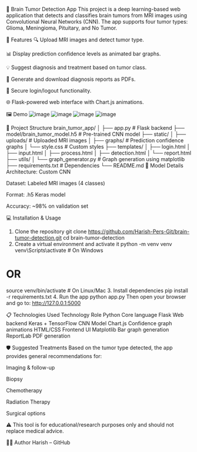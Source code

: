 
🧠 Brain Tumor Detection App
This project is a deep learning-based web application that detects and classifies brain tumors from MRI images using Convolutional Neural Networks (CNN). The app supports four tumor types: Glioma, Meningioma, Pituitary, and No Tumor.

🚀 Features
🔍 Upload MRI images and detect tumor type.

📊 Display prediction confidence levels as animated bar graphs.

💡 Suggest diagnosis and treatment based on tumor class.

📄 Generate and download diagnosis reports as PDFs.

🔐 Secure login/logout functionality.

🌐 Flask-powered web interface with Chart.js animations.

🖼️ Demo
![image](https://github.com/user-attachments/assets/de07b699-baa0-4a08-b256-4b703e96f88e)
![image](https://github.com/user-attachments/assets/c71a31fc-ba50-4c22-979e-9b2fda078ff2)
![image](https://github.com/user-attachments/assets/5344d460-9620-4a77-a3bf-5d3939cb354d)
![image](https://github.com/user-attachments/assets/dfbcb7c2-2563-4f64-9936-33c65d7b8b4c)

📁 Project Structure
brain_tumor_app/
│
├── app.py                    # Flask backend
├── model/brain_tumor_model.h5  # Pre-trained CNN model
├── static/
│   ├── uploads/             # Uploaded MRI images
│   ├── graphs/              # Prediction confidence graphs
│   └── style.css            # Custom styles
├── templates/
│   ├── login.html
│   ├── input.html
│   ├── process.html
│   ├── detection.html
│   └── report.html
├── utils/
│   └── graph_generator.py   # Graph generation using matplotlib
├── requirements.txt         # Dependencies
└── README.md
🧪 Model Details
Architecture: Custom CNN

Dataset: Labeled MRI images (4 classes)

Format: .h5 Keras model

Accuracy: ~98% on validation set

💻 Installation & Usage
1. Clone the repository
git clone https://github.com/Harish-Pers-Git/brain-tumor-detection.git
cd brain-tumor-detection
2. Create a virtual environment and activate it
python -m venv venv
venv\Scripts\activate  # On Windows
# OR
source venv/bin/activate  # On Linux/Mac
3. Install dependencies
pip install -r requirements.txt
4. Run the app
python app.py
Then open your browser and go to:
http://127.0.0.1:5000

📋 Technologies Used
Technology	Role
Python	Core language
Flask	Web backend
Keras + TensorFlow	CNN Model
Chart.js	Confidence graph animations
HTML/CSS	Frontend UI
Matplotlib	Bar graph generation
ReportLab	PDF generation

🛡️ Suggested Treatments
Based on the tumor type detected, the app provides general recommendations for:

Imaging & follow-up

Biopsy

Chemotherapy

Radiation Therapy

Surgical options

⚠️ This tool is for educational/research purposes only and should not replace medical advice.

🙋‍♂️ Author
Harish – GitHub
